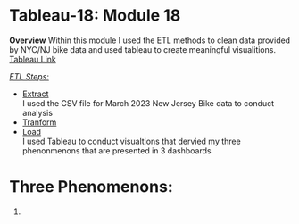 # Tableau-18: Module 18

**Overview**
Within this module I used the ETL methods to clean data provided by NYC/NJ bike data and used tableau to create meaningful visualitions.
[Tableau Link](https://public.tableau.com/app/profile/dj.thapa/viz/Hw18Final/Phenomenon1-RiderType)<br>

*<ins>ETL Steps:</ins>*
* <ins>Extract</ins> <br> I used the CSV file for March 2023 New Jersey Bike data to conduct analysis
* <ins>Tranform</ins> <br> 
* <ins>Load</ins> <br> I used Tableau to conduct visualtions that dervied my three phenonmenons that are presented in 3 dashboards


# Three Phenomenons: <br>
1. 
